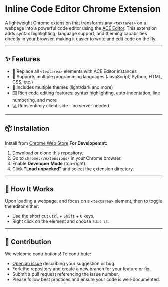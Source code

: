# Inline Code Editor Chrome Extension

A lightweight Chrome extension that transforms any `<textarea>` on a webpage into a powerful code editor using the [ACE Editor](https://ace.c9.io/). This extension adds syntax highlighting, language support, and theming capabilities directly in your browser, making it easier to write and edit code on the fly.

---

## ✨ Features

- 🔧 Replace all `<textarea>` elements with ACE Editor instances
- 🧠 Supports multiple programming languages (JavaScript, Python, HTML, CSS, etc.)
- 🎨 Includes multiple themes (light/dark and more)
- ⌨️ Rich code editing features: syntax highlighting, auto-indentation, line numbering, and more
- 💻 Runs entirely client-side – no server needed

---

## 📦 Installation

Install from [Chrome Web Store](https://chromewebstore.google.com/detail/inline-code-editor/imdbcnhelaoofnjnlbcdcjcmgampiman)
__For Developemnt:__
1. Download or clone this repository.
2. Go to `chrome://extensions/` in your Chrome browser.
3. Enable **Developer Mode** (top-right).
4. Click **"Load unpacked"** and select the extension directory.

---

## 🔌 How It Works

Upon loading a webpage, and focus on a `<textarea>` element, then to toggle the editor either:
- Use the short cut `Ctrl` + `Shift` + `U` keys.
- Right click on the element and choose `Edit it`.

---

## 🤝 Contribution
We welcome contributions! To contribute:

- [Open an issue](https://github.com/islamElbanna/Inline-Code-Editor/issues) describing your suggestion or bug.
- Fork the repository and create a new branch for your feature or fix.
- Submit a pull request referencing the issue number.
- Please follow best practices and ensure your code is well-documented.
